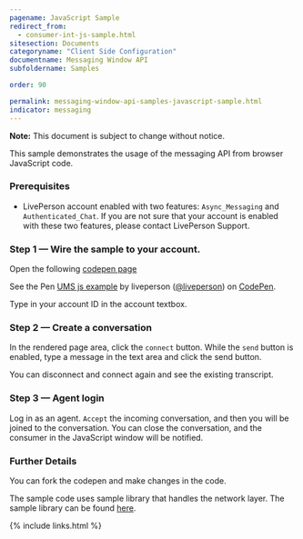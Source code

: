 ```yaml
---
pagename: JavaScript Sample
redirect_from:
  - consumer-int-js-sample.html
sitesection: Documents
categoryname: "Client Side Configuration"
documentname: Messaging Window API
subfoldername: Samples

order: 90

permalink: messaging-window-api-samples-javascript-sample.html
indicator: messaging
---
```


**Note:** This document is subject to change without notice.

This sample demonstrates the usage of the messaging API from browser JavaScript code.

### Prerequisites

* LivePerson account enabled with two features: ``Async_Messaging`` and ``Authenticated_Chat``. If you are not sure that your account is enabled with these two features, please contact LivePerson Support.

### Step 1 — Wire the sample to your account.

Open the following [codepen page](https://codepen.io/liveperson/pen/xRzXXd?editors=0010)

<p data-height="498" data-theme-id="0" data-slug-hash="xRzXXd" data-default-tab="js" data-user="liveperson" data-embed-version="2" data-pen-title="UMS js example" class="codepen">See the Pen <a href="https://codepen.io/liveperson/pen/xRzXXd/">UMS js example</a> by liveperson (<a href="https://codepen.io/liveperson" target="_blank">@liveperson</a>) on <a href="https://codepen.io">CodePen</a>.</p>
<script async src="https://production-assets.codepen.io/assets/embed/ei.js"></script>

Type in your account ID in the account textbox.

### Step 2 — Create a conversation

In the rendered page area, click the ``connect`` button.
While the ``send`` button is enabled, type a message in the text area and click the send button.

You can disconnect and connect again and see the existing transcript.

### Step 3 — Agent login

Log in as an agent. ``Accept`` the incoming conversation, and then you will be joined to the conversation.
You can close the conversation, and the consumer in the JavaScript window will be notified.

### Further Details

You can fork the codepen and make changes in the code.

The sample code uses sample library that handles the network layer. The sample library can be found [here](https://codepen.io/liveperson/pen/oYyLJr).

{% include links.html %}

